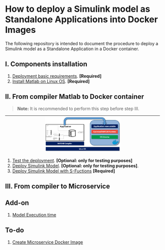 # How to deploy a Simulink model as Standalone Applications into Docker Images

The following repository is intended to document the procedure to deploy a Simulink model as a Standalone Application in a Docker container.

## I. Components installation

1. [Deployment basic requirements](./documentation/BasicReq.md). **[Required]**
2. [Install Matlab on Linux OS](./documentation/MatlabOnLinux.md). **[Required]**

## II. From compiler Matlab to Docker container

> **Note:** It is recommended to perform this step before step III.

|<img src="./documentation/images/CompilerToDocker.png"  width=50% height=50%>|
|:---------------------------------------------------------------------------:|

1. [Test the deployment](./documentation/PackageMatlabApplication.md). **[Optional: only for testing purposes]**
2. [Deploy Simulink Model](./documentation/SimuDockerDep.md). **[Optional: only for testing purposes]**.
3. [Deploy Simulink Model with S-Fuctions](./documentation/SimS-FunctDockerDep.md) **[Required]**

## III. From compiler to Microservice

## Add-on

1. [Model Execution time](./documentation/ExecutionTime.md)

## To-do

1. [Create Microservice Docker Image](https://es.mathworks.com/help/compiler_sdk/mps_dev_test/create-a-microservice-docker-image.html)
